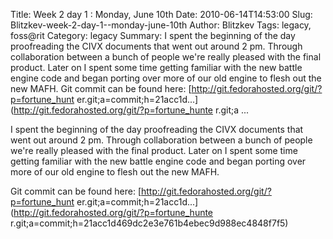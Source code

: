 Title: Week 2 day 1 : Monday, June 10th
Date: 2010-06-14T14:53:00
Slug: Blitzkev-week-2-day-1--monday-june-10th
Author: Blitzkev
Tags: legacy, foss@rit
Category: legacy
Summary: I spent the beginning of the day proofreading the CIVX documents that went out around 2 pm. Through collaboration between a bunch of people we're really pleased with the final product. Later on I spent some time getting familiar with the new battle engine code and began porting over more of our old engine to flesh out the new MAFH.  Git commit can be found here: [http://git.fedorahosted.org/git/?p=fortune_hunt er.git;a=commit;h=21acc1d...](http://git.fedorahosted.org/git/?p=fortune_hunte r.git;a ... 

I spent the beginning of the day proofreading the CIVX documents that went out
around 2 pm. Through collaboration between a bunch of people we're really
pleased with the final product. Later on I spent some time getting familiar
with the new battle engine code and began porting over more of our old engine
to flesh out the new MAFH.

Git commit can be found here: [http://git.fedorahosted.org/git/?p=fortune_hunt
er.git;a=commit;h=21acc1d...](http://git.fedorahosted.org/git/?p=fortune_hunte
r.git;a=commit;h=21acc1d469dc2e3e761b4ebec9d988ec4848f7f5)

